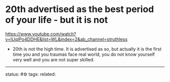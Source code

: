 # 20th advertised as the best period of your life - but it is not
https://www.youtube.com/watch?v=lUqIPo4DDHE&list=WL&index=2&ab_channel=struthless

 - 20th is not the high time. It is advertised as so, but actually it is the first time you and you traumas face real world, you do not know yourself very well and you are not super skilled.



--- 
status: #⚙️ 
tags: 
related: 